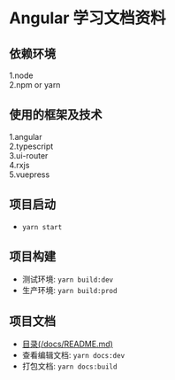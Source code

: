 # Angular 学习文档资料

## 依赖环境
1.node  
2.npm or yarn  

## 使用的框架及技术
1.angular  
2.typescript  
3.ui-router  
4.rxjs  
5.vuepress  

## 项目启动
- `yarn start`

## 项目构建
- 测试环境: `yarn build:dev`
- 生产环境: `yarn build:prod`

## 项目文档
- [目录(/docs/README.md)](/docs/README)
- 查看编辑文档: `yarn docs:dev`
- 打包文档: `yarn docs:build`
